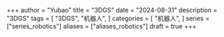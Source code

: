 +++
author = "Yubao"
title = "3DGS"
date = "2024-08-31"
description = "3DGS"
tags = [
    "3DGS",
    "机器人",
]
categories = [
    "机器人",
]
series = ["series_robotics"]
aliases = ["aliases_robotics"]
draft = true
+++
